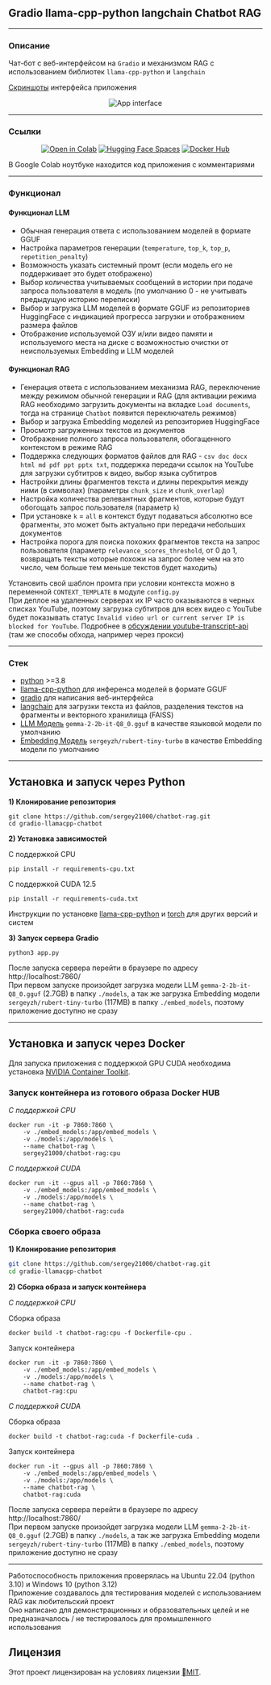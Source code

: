 
## Gradio llama-cpp-python langchain Chatbot RAG


---
### Описание

Чат-бот с веб-интерфейсом на `Gradio` и механизмом RAG с использованием библиотек `llama-cpp-python` и `langchain`

<a href="https://hub.docker.com/r/sergey21000/chatbot-rag/screenshots">Скриншоты</a> интерфейса приложения

<div align="center">

![App interface](./screenshots/chatbot_rag_query.png)
</div>


---
### Ссылки

<div align="center">
<a href="https://colab.research.google.com/github/sergey21000/chatbot-rag/blob/main/RAG_Chatbot_Gradio_llamacpp.ipynb"><img src="https://img.shields.io/static/v1?message=Open%20in%20Colab&logo=googlecolab&labelColor=5c5c5c&color=0f80c1&label=%20" alt="Open in Colab"></a>
<a href="https://huggingface.co/spaces/sergey21000/chatbot-rag"><img src="https://img.shields.io/badge/%F0%9F%A4%97%20Hugging%20Face-Spaces-yellow" alt="Hugging Face Spaces"></a>
<a href="https://hub.docker.com/r/sergey21000/hatbot-rag"><img src="https://img.shields.io/badge/Docker-Hub-blue?logo=docker" alt="Docker Hub "></a>
</div>

В Google Colab ноутбуке находится код приложения с комментариями


---
### Функционал

#### Функционал LLM

- Обычная генерация ответа с использованием моделей в формате GGUF
- Настройка параметров генерации (`temperature`, `top_k`, `top_p`, `repetition_penalty`)
- Возможность указать системный промт (если модель его не поддерживает это будет отображено)
- Выбор количества учитываемых сообщений в истории при подаче запроса пользователя в модель (по умолчанию 0 - не учитывать предыдущую историю переписки)
- Выбор и загрузка LLM моделей в формате GGUF из репозиториев HuggingFace с индикацией прогресса загрузки и отображением размера файлов
- Отображение используемой ОЗУ и/или видео памяти и используемого места на диске с возможностью очистки от неиспользуемых  Embedding и LLM моделей

#### Функционал RAG

- Генерация ответа с использованием механизма RAG, переключение между режимом обычной генерации и RAG (для активации режима RAG необходимо загрузить документы на вкладке `Load documents`, тогда на странице `Chatbot` появится переключатель режимов)
- Выбор и загрузка Embedding моделей из репозиториев HuggingFace
- Просмотр загруженных текстов из документов
- Отображение полного запроса пользователя, обогащенного контекстом в режиме RAG
- Поддержка следующих форматов файлов для RAG - `csv doc docx html md pdf ppt pptx txt`, поддержка передачи ссылок на YouTube для загрузки субтитров к видео, выбор языка субтитров
- Настройки длины фрагментов текста и длины перекрытия между ними (в символах) (параметры `chunk_size` и `chunk_overlap`)
- Настройка количества релевантных фрагментов, которые будут обогощать запрос пользователя (параметр `k`)
- При установке `k` = `all` в контекст будут подаваться абсолютно все фрагменты, это может быть актуально при передачи небольших документов 
- Настройка порога для поиска похожих фрагментов текста на запрос пользователя (параметр `relevance_scores_threshold`, от 0 до 1, возвращать тексты которые похожи на запрос более чем на это число, чем больше тем меньше текстов будет находить)

Установить свой шаблон промта при условии контекста можно в переменной `CONTEXT_TEMPLATE` в модуле `config.py`  
При деплое на удаленных серверах их IP часто оказываются в черных списках YouTube, поэтому загрузка субтитров для всех видео с YouTube будет показывать статус `Invalid video url or current server IP is blocked for YouTube`. Подробнее в [обсуждении youtube-transcript-api](https://github.com/jdepoix/youtube-transcript-api/issues/303) (там же способы обхода, например через прокси)


---
### Стек

- [python](https://www.python.org/) >=3.8
- [llama-cpp-python](https://github.com/abetlen/llama-cpp-python) для инференса моделей в формате GGUF
- [gradio](https://github.com/gradio-app/gradio) для написания веб-интерфейса
- [langchain](https://github.com/langchain-ai/langchain) для загрузки текста из файлов, разделения текстов на фрагменты и векторного хранилища (FAISS)
- [LLM Модель](https://huggingface.co/bartowski/gemma-2-2b-it-GGUF) `gemma-2-2b-it-Q8_0.gguf` в качестве языковой модели по умолчанию
- [Embedding Модель](https://huggingface.co/sergeyzh/rubert-tiny-turbo) `sergeyzh/rubert-tiny-turbo` в качестве Embedding модели по умолчанию


---
## **Установка и запуск через Python**

**1) Клонирование репозитория**  

```
git clone https://github.com/sergey21000/chatbot-rag.git
cd gradio-llamacpp-chatbot
```

**2) Установка зависимостей**  

С поддержкой CPU
```
pip install -r requirements-cpu.txt
```

С поддержкой CUDA 12.5
```
pip install -r requirements-cuda.txt
```
Инструкции по установке [llama-cpp-python](https://github.com/abetlen/llama-cpp-python?tab=readme-ov-file#installation-configuration) и [torch](https://pytorch.org/get-started/locally/#start-locally) для других версий и систем

**3) Запуск сервера Gradio**  
```
python3 app.py
```
После запуска сервера перейти в браузере по адресу http://localhost:7860/  
При первом запуске произойдет загрузка модели LLM `gemma-2-2b-it-Q8_0.gguf` (2.7GB) в папку `./models`, а так же загрузка Embedding модели `sergeyzh/rubert-tiny-turbo` (117MB) в папку `./embed_models`, поэтому приложение доступно не сразу


---
## **Установка и запуск через Docker**

Для запуска приложения с поддержкой GPU CUDA необходима установка [NVIDIA Container Toolkit](https://docs.nvidia.com/datacenter/cloud-native/container-toolkit/latest/install-guide.html#installation).


### Запуск контейнера из готового образа Docker HUB

*С поддержкой CPU*
```
docker run -it -p 7860:7860 \
	-v ./embed_models:/app/embed_models \
	-v ./models:/app/models \
	--name chatbot-rag \
	sergey21000/chatbot-rag:cpu
```

*С поддержкой CUDA*
```
docker run -it --gpus all -p 7860:7860 \
	-v ./embed_models:/app/embed_models \
	-v ./models:/app/models \
	--name chatbot-rag \
	sergey21000/chatbot-rag:cuda
```


### Сборка своего образа

**1) Клонирование репозитория**  
```bash
git clone https://github.com/sergey21000/chatbot-rag.git
cd gradio-llamacpp-chatbot
```

**2) Сборка образа и запуск контейнера**

*С поддержкой CPU*

Сборка образа
```
docker build -t chatbot-rag:cpu -f Dockerfile-cpu .
```

Запуск контейнера
```
docker run -it -p 7860:7860 \
	-v ./embed_models:/app/embed_models \
	-v ./models:/app/models \
	--name chatbot-rag \
	chatbot-rag:cpu
```

*С поддержкой CUDA*

Сборка образа
```
docker build -t chatbot-rag:cuda -f Dockerfile-cuda .
```

Запуск контейнера
```
docker run -it --gpus all -p 7860:7860 \
	-v ./embed_models:/app/embed_models \
	-v ./models:/app/models \
	--name chatbot-rag \
	chatbot-rag:cuda
```
После запуска сервера перейти в браузере по адресу http://localhost:7860/  
При первом запуске произойдет загрузка модели LLM `gemma-2-2b-it-Q8_0.gguf` (2.7GB) в папку `./models`, а так же загрузка Embedding модели `sergeyzh/rubert-tiny-turbo` (117MB) в папку `./embed_models`, поэтому приложение доступно не сразу

---

Работоспособность приложения проверялась на Ubuntu 22.04 (python 3.10) и Windows 10 (python 3.12)  
Приложение создавалось для тестирования моделей с использованием RAG как любительский проект  
Оно написано для демонстрационных и образовательных целей и не предназначалось / не тестировалось для промышленного использования


## Лицензия

Этот проект лицензирован на условиях лицензии [MIT](./LICENSE).

